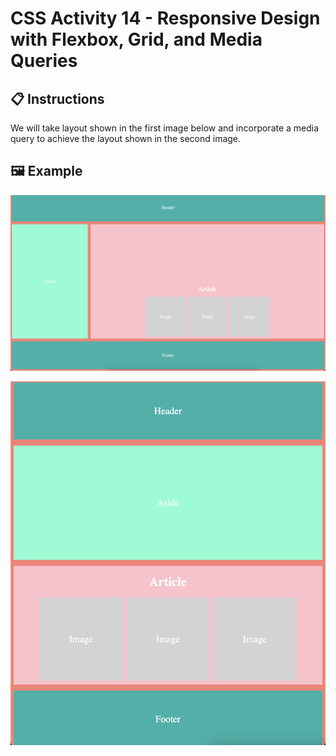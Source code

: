 # CSS Activity 14 - Responsive Design with Flexbox, Grid, and Media Queries

## 📋 Instructions

We will take layout shown in the first image below and incorporate a media query to achieve the layout shown in the second image.


## 🖼️ Example

![](../../../Assets/CSS/responsiveDesign1.png)

![](../../../Assets/CSS/responsiveDesign2.png)